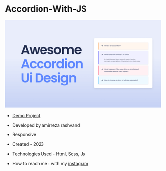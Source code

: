 # Accordion-With-JS
![viewfinal](https://raw.githubusercontent.com/Amirreza-Rashvand-Developer/Accordion-With-JS/main/preview.png)

- [Demo Project](https://amirreza-rashvand-developer.github.io/Accordion-With-JS/)

- Developed by amirreza rashvand

- Responsive

- Created - 2023

- Technologies Used - Html, Scss, Js

- How to reach me : with my [instagram](https://www.instagram.com/amirreza_rashvand_developer)
